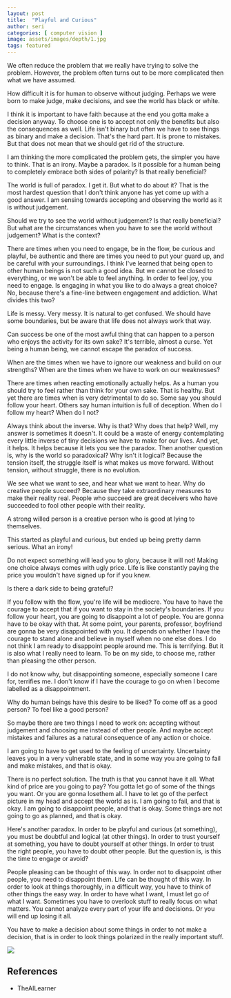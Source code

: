 ```yaml
---
layout: post
title:  "Playful and Curious"
author: seri
categories: [ computer vision ]
image: assets/images/depth/1.jpg
tags: featured
---
```


<!--more-->

We often reduce the problem that we really have trying to solve the problem. However, the problem often turns out to be more complicated then what we have assumed. 

How difficult it is for human to observe without judging. Perhaps we were born to make judge, make decisions, and see the world has black or white. 

I think it is important to have faith because at the end you gotta make a decision anyway. To choose one is to accept not only the benefits but also the consequences as well. Life isn't binary but often we have to see things as binary and make a decision. That's the hard part. It is prone to mistakes. But that does not mean that we should get rid of the structure. 

I am thinking the more complicated the problem gets, the simpler you have to think. That is an irony. Maybe a paradox. Is it possible for a human being to completely embrace both sides of polarity? Is that really beneficial? 

The world is full of paradox. I get it. But what to do about it? That is the most hardest question that I don't think anyone has yet come up with a good answer. I am sensing towards accepting and observing the world as it is without judgement.

Should we try to see the world without judgement? Is that really beneficial? But what are the circumstances when you have to see the world without judgement? What is the context?

There are times when you need to engage, be in the flow, be curious and playful, be authentic and there are times you need to put your guard up, and be careful with your surroundings. I think I've learned that being open to other human beings is not such a good idea. But we cannot be closed to everything, or we won't be able to feel anything. In order to feel joy, you need to engage. Is engaging in what you like to do always a great choice? No, because there's a fine-line between engagement and addiction. What divides this two? 

Life is messy. Very messy. It is natural to get confused. We should have some boundaries, but be aware that life does not always work that way. 

Can success be one of the most awful thing that can happen to a person who enjoys the activity for its own sake? It's terrible, almost a curse. Yet being a human being, we cannot escape the paradox of success. 

When are the times when we have to ignore our weakness and build on our strengths? When are the times when we have to work on our weaknesses?

There are times when reacting emotionally actually helps. As a human you should try to feel rather than think for your own sake. That is healthy. But yet there are times when is very detrimental to do so. Some say you should follow your heart. Others say human intuition is full of deception. When do I follow my heart? When do I not?

Always think about the inverse. Why is that? Why does that help? Well, my answer is sometimes it doesn't. It could be a waste of energy contemplating every little inverse of tiny decisions we have to make for our lives. And yet, it helps. It helps because it lets you see the paradox. Then another question is, why is the world so paradoxical? Why isn't it logical? Because the tension itself, the struggle itself is what makes us move forward. Without tension, without struggle, there is no evolution.   

We see what we want to see, and hear what we want to hear. Why do creative people succeed? Because they take extraordinary measures to make their reality real. People who succeed are great deceivers who have succeeded to fool other people with their reality. 

A strong willed person is a creative person who is good at lying to themselves. 


This started as playful and curious, but ended up being pretty damn serious. What an irony!

Do not expect something will lead you to glory, because it will not! Making one choice always comes with ugly price. Life is like constantly paying the price you wouldn't have signed up for if you knew.   

Is there a dark side to being grateful?

If you follow with the flow, you're life will be mediocre. You have to have the courage to accept that if you want to stay in the society's boundaries. If you follow your heart, you are going to disappoint a lot of people. You are gonna have to be okay with that. At some point, your parents, professor, boyfriend are gonna be very disappointed with you. It depends on whether I have the courage to stand alone and believe in myself when no one else does. I do not think I am ready to disappoint people around me. This is terrifying. But it is also what I really need to learn. To be on my side, to choose me, rather than pleasing the other person.

I do not know why, but disappointing someone, especially someone I care for, terrifies me. I don't know if I have the courage to go on when I become labelled as a disappointment. 

Why do human beings have this desire to be liked? To come off as a good person? To feel like a good person?

So maybe there are two things I need to work on: accepting without judgement and choosing me instead of other people. And maybe accept mistakes and failures as a natural consequence of any action or choice.

I am going to have to get used to the feeling of uncertainty. Uncertainty leaves you in a very vulnerable state, and in some way you are going to fail and make mistakes, and that is okay. 

There is no perfect solution. The truth is that you cannot have it all. What kind of price are you going to pay? You gotta let go of some of the things you want. Or you are gonna losethem all. I have to let go of the perfect picture in my head and accept the world as is. I am going to fail, and that is okay. I am going to disappoint people, and that is okay. Some things are not going to go as planned, and that is okay.

Here's another paradox. In order to be playful and curious (at something), you must be doubtful and logical (at other things). In order to trust yourself at something, you have to doubt yourself at other things. In order to trust the right people, you have to doubt other people. But the question is, is this the time to engage or avoid? 

People pleasing can be thought of this way. In order not to disappoint other people, you need to disappoint them. Life can be thought of this way. In order to look at things thoroughly, in a difficult way, you have to think of other things the easy way. In order to have what I want, I must let go of what I want. Sometimes you have to overlook stuff to really focus on what matters. You cannot analyze every part of your life and decisions. Or you will end up losing it all.

You have to make a decision about some things in order to not make a decision, that is in order to look things polarized in the really important stuff. 





 





<picture><img src="{{site.baseurl}}/assets/images/disparity.png"></picture>

<h2> References </h2>
<ul><li><a=href=""> TheAILearner </a></li>
</ul>

